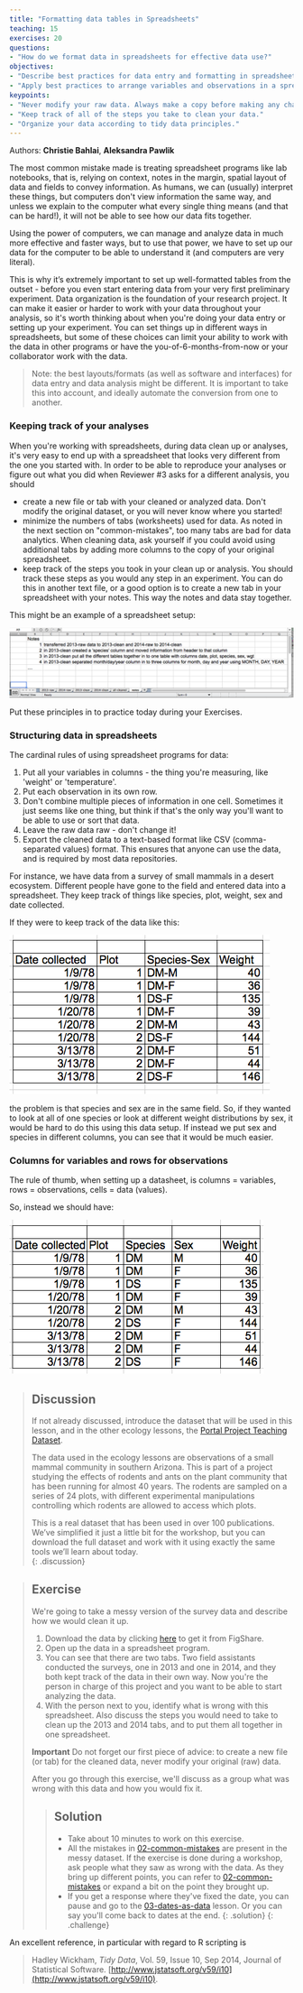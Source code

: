 ```yaml
---
title: "Formatting data tables in Spreadsheets"
teaching: 15
exercises: 20
questions:
- "How do we format data in spreadsheets for effective data use?"
objectives:
- "Describe best practices for data entry and formatting in spreadsheets."
- "Apply best practices to arrange variables and observations in a spreadsheet."
keypoints:
- "Never modify your raw data. Always make a copy before making any changes."  
- "Keep track of all of the steps you take to clean your data."  
- "Organize your data according to tidy data principles."  
---
```


Authors: **Christie Bahlai**, **Aleksandra Pawlik**<br>

The most common mistake made is treating spreadsheet programs like lab notebooks, that is,
relying on context, notes in the margin,
spatial layout of data and fields to convey information. As humans, we
can (usually) interpret these things, but computers don't view information the same way, and
unless we explain to the computer what every single thing means (and
that can be hard!), it will not be able to see how our data fits
together.

Using the power of computers, we can manage and analyze data in much more 
effective and faster ways, but to use that power, we have to set up
our data for the computer to be able to understand it (and computers are very 
literal).

This is why it’s extremely important to set up well-formatted
tables from the outset - before you even start entering data from
your very first preliminary experiment. Data organization is the
foundation of your research project. It can make it easier or harder
to work with your data throughout your analysis, so it's worth
thinking about when you're doing your data entry or setting up your
experiment. You can set things up in different ways in spreadsheets,
but some of these choices can limit your ability to work with the data in other programs or
have the you-of-6-months-from-now or your collaborator work with the
data.

> Note: the best layouts/formats (as well as software and
> interfaces) for data entry and data analysis might be
> different. It is important to take this into account, and ideally
> automate the conversion from one to another.

### Keeping track of your analyses

When you're working with spreadsheets, during data clean up or analyses, it's
very easy to end up with a spreadsheet that looks very different from the one
you started with. In order to be able to reproduce your analyses or figure out
what you did when Reviewer #3 asks for a different analysis, you should

- create a new file or tab with your cleaned or analyzed data. Don't modify
the original dataset, or you will never know where you started!
- minimize the numbers of tabs (worksheets) used for data. As noted in the next section on "common-mistakes", too many tabs are bad for data analytics. When cleaning data, ask yourself if you could avoid using additional tabs by adding more columns to the copy of your original spreadsheet.
- keep track of the steps you took in your clean up or analysis. You should track 
these steps as you would any step in an experiment. You can
do this in another text file, or a good option is to create a new tab in your spreadsheet
with your notes. This way the notes and data stay together.

This might be an example of a spreadsheet setup:

![spreadsheet setup](../fig/spreadsheet-setup.png)

Put these principles in to practice today during your Exercises. 


### Structuring data in spreadsheets


The cardinal rules of using spreadsheet programs for data:

1. Put all your variables in columns - the thing you're measuring,
   like 'weight' or 'temperature'.
2. Put each observation in its own row.
3. Don't combine multiple pieces of information in one
   cell. Sometimes it just seems like one thing, but think if that's
   the only way you'll want to be able to use or sort that data.
4. Leave the raw data raw - don't change it!
5. Export the cleaned data to a text-based format like CSV (comma-separated values) format. This
   ensures that anyone can use the data, and is required by
   most data repositories.

For instance, we have data from a survey of small mammals in a desert
ecosystem. Different people have gone to the field and entered data into a spreadsheet. They keep track of things like species, plot,
weight, sex and date collected.

If they were to keep track of the data like this:

![multiple-info example](../fig/multiple-info.png)

the problem is that species and sex are in the same field. So, if they wanted to 
look at all of one species or look at different weight distributions by sex, 
it would be hard to do this using this data setup. If instead we put sex and species 
in different columns, you can see that it would be much easier. 

### Columns for variables and rows for observations

The rule of thumb, when setting up a datasheet, is columns =
variables, rows = observations, cells = data (values).

So, instead we should have:

![single-info example](../fig/single-info.png)

> ## Discussion
> If not already discussed, introduce the dataset that will be used in this
> lesson, and in the other ecology lessons, the [Portal Project Teaching Dataset](http://www.datacarpentry.org/ecology-workshop/data/). 
>
> The data used in the ecology lessons are observations of a small mammal community in southern Arizona. This is part of a project studying the effects of rodents and ants on the plant community that has been running for almost 40 years. The rodents are sampled on a series of 24 plots, with different experimental manipulations controlling which rodents are allowed to access which plots.
> 
> This is a real dataset that has been used in over 100 publications. We’ve simplified it just a little bit for the workshop, but you can download the full dataset and work with it using exactly the same tools we’ll learn about today.  
{: .discussion}


> ## Exercise
> 
> We're going to take a messy version of the survey data and describe how we would clean it up.
>
> 1. Download the data by clicking [here](https://ndownloader.figshare.com/files/2252083) to get it from FigShare.
> 2. Open up the data in a spreadsheet program. 
> 3. You can see that there are two tabs. Two field assistants conducted the surveys, one
in 2013 and one in 2014, and they both kept track of the data in their own way. Now
you're the person in charge of this project and you want to be able to 
start analyzing the data.   
> 4. With the person next to you, identify what is wrong with this spreadsheet. Also discuss the steps you would need to take to clean up the 2013 and 2014 tabs, and to put them all together in one spreadsheet. 
>
> **Important** Do not forget our first piece of advice: to
> create a new file (or tab) for the cleaned data, never
> modify your original (raw) data.
> 
> After you go through this exercise, we'll discuss as a group what was wrong
> with this data and how you would fix it. 
> 
> > ## Solution
> > - Take about 10 minutes to work on this exercise.
> > - All the mistakes in [02-common-mistakes](../02-common-mistakes) are present in the messy dataset. If the
> > exercise is done during a workshop, ask people what they saw as wrong with
> > the data. As they bring up different points, you can refer to [02-common-mistakes](../02-common-mistakes)
> > or expand a bit on the point they brought up.
> > - If you get a response where they've fixed the date, you can pause and go to the [03-dates-as-data](../03-dates-as-data) lesson. Or you can say you'll come back to dates at the end. 
> {: .solution}
{: .challenge}

An excellent reference, in particular with regard to R scripting is

> Hadley Wickham, *Tidy Data*, Vol. 59, Issue 10, Sep 2014, Journal of
> Statistical Software. [http://www.jstatsoft.org/v59/i10](http://www.jstatsoft.org/v59/i10).



